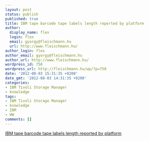```yaml
---
layout: post
status: publish
published: true
title: IBM tape barcode tape labels length reported by platform
author:
  display_name: flex
  login: flex
  email: gyorgy@fleischmann.hu
  url: http://www.fleischmann.hu/
author_login: flex
author_email: gyorgy@fleischmann.hu
author_url: http://www.fleischmann.hu/
wordpress_id: 758
wordpress_url: http://fleischmann.hu/wp/?p=758
date: '2012-08-03 15:31:35 +0200'
date_gmt: '2012-08-03 14:31:35 +0200'
categories:
- IBM Tivoli Storage Manager
- knowledge
tags:
- IBM Tivoli Storage Manager
- knowledge
- IBM
- HW
comments: []
---
```

<p><a href="http://www-01.ibm.com/support/docview.wss?uid=swg21217789">IBM tape barcode tape labels length reported by platform</a></p>
